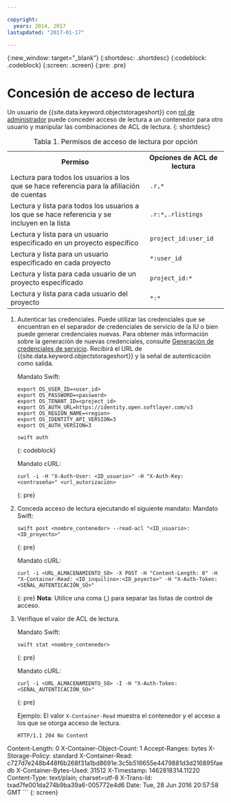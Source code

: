 ```yaml
---

copyright:
  years: 2014, 2017
lastupdated: "2017-01-17"

---
```

{:new_window: target="_blank"}
{:shortdesc: .shortdesc}
{:codeblock: .codeblock}
{:screen: .screen}
{:pre: .pre}


# Concesión de acceso de lectura

Un usuario de {{site.data.keyword.objectstorageshort}} con [rol de administrador](/docs/services/ObjectStorage/os_access_types.html) puede conceder acceso de lectura a un contenedor para otro usuario y manipular las combinaciones de ACL de lectura.
{: shortdesc}

<table>
<caption> Tabla 1. Permisos de acceso de lectura por opción</caption>
  <tr>
    <th> Permiso </th>
    <th> Opciones de ACL de lectura </th>
  </tr>
  <tr>
    <td> Lectura para todos los usuarios a los que se hace referencia para la afiliación de cuentas </td>
    <td> <code> .r,&#42;  </code> </td>
  </tr>
  <tr>
    <td> Lectura y lista para todos los usuarios a los que se hace referencia y se incluyen en la lista </td>
    <td> <code> .r:&#42;,.rlistings </code> </td>
  </tr>
  <tr>
    <td> Lectura y lista para un usuario especificado en un proyecto específico </td>
    <td> <code> project_id:user_id </code> </td>
  </tr>
  <tr>
    <td> Lectura y lista para un usuario especificado en cada proyecto </td>
    <td> <code> &#42;:user_id </code> </td>
  </tr>
  <tr>
    <td> Lectura y lista para cada usuario de un proyecto especificado </td>
    <td> <code> project_id:&#42; </code> </td>
  </tr>
  <tr>
    <td> Lectura y lista para cada usuario del proyecto  </td>
    <td> <code> &#42;:&#42; </code> </td>
  </tr>
</table>



1. Autenticar las credenciales. Puede utilizar las credenciales que se encuentran en el separador de credenciales de servicio de la IU o bien puede generar credenciales nuevas. Para obtener más información sobre la generación de nuevas credenciales, consulte [Generación de credenciales de servicio](/docs/services/ObjectStorage/os_credentials.html). Recibirá el URL de {{site.data.keyword.objectstorageshort}} y la señal de autenticación como salida.

    Mandato Swift:

    ```
    export OS_USER_ID=<user_id>
    export OS_PASSWORD=<password>
    export OS_TENANT_ID=<project_id>
    export OS_AUTH_URL=https://identity.open.softlayer.com/v3
    export OS_REGION_NAME=<region>
    export OS_IDENTITY_API_VERSION=3
    export OS_AUTH_VERSION=3

    swift auth
    ```
    {: codeblock}

    Mandato cURL:

    ```
    curl -i -H "X-Auth-User: <ID_usuario>" -H "X-Auth-Key: <contraseña>" <url_autorización>
    ```
    {: pre}

2. Conceda acceso de lectura ejecutando el siguiente mandato:
    Mandato Swift:

    ```
    swift post <nombre_contenedor> --read-acl "<ID_usuario>:<ID_proyecto>"
    ```
    {: pre}

    Mandato cURL:

    ```
    curl -i <URL_ALMACENAMIENTO_SO> -X POST -H "Content-Length: 0" -H "X-Container-Read: <ID_inquilino>:<ID_poyecto>" -H "X-Auth-Token: <SEÑAL_AUTENTICACIÓN_SO>"
    ```
    {: pre}
    **Nota**: Utilice una coma (,) para separar las listas de control de acceso.


3. Verifique el valor de ACL de lectura.

    Mandato Swift:

    ```
    swift stat <nombre_contenedor>
    ```
    {: pre}

    Mandato cURL:

    ```
    curl -i <URL_ALMACENAMIENTO_SO> -I -H "X-Auth-Token:<SEÑAL_AUTENTICACIÓN_SO>"
    ```
    {: pre}

    Ejemplo: El valor `X-Container-Read` muestra el contenedor y el acceso a los que se otorga acceso de lectura. 

    ```
    HTTP/1.1 204 No Content
  Content-Length: 0
  X-Container-Object-Count: 1
  Accept-Ranges: bytes
  X-Storage-Policy: standard
  X-Container-Read: c727d7e248b448f6b268f31a1bd8691e:3c5b516655e4479881d3d216895faedb
  X-Container-Bytes-Used: 31512
  X-Timestamp: 1462818314.11220
  Content-Type: text/plain; charset=utf-8
  X-Trans-Id: txad7fe001da274b9ba39a6-005772e4d6
  Date: Tue, 28 Jun 2016 20:57:58 GMT
    ```
    {: screen}

